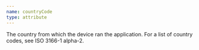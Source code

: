 ```yaml
---
name: countryCode
type: attribute
---
```


The country from which the device ran the application. For a list of country codes, see ISO 3166-1 alpha-2.
